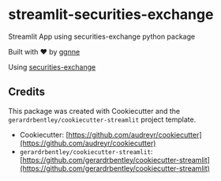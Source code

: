 # streamlit-securities-exchange

Streamlit App using securities-exchange python package

Built with ❤️ by [ggnne](https://github.com/ggnne)

Using [securities-exchange](https://github.com/ggnne/securities-exchange)

## Credits

This package was created with Cookiecutter and the `gerardrbentley/cookiecutter-streamlit` project template.

- Cookiecutter: [https://github.com/audreyr/cookiecutter](https://github.com/audreyr/cookiecutter)
- `gerardrbentley/cookiecutter-streamlit`: [https://github.com/gerardrbentley/cookiecutter-streamlit](https://github.com/gerardrbentley/cookiecutter-streamlit)
